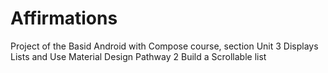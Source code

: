 # Affirmations

Project of the Basid Android with Compose course, section
Unit 3 Displays Lists and Use Material Design
Pathway 2 Build a Scrollable list
